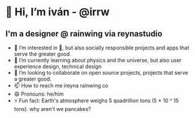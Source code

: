 # 👋 Hi, I’m iván - @irrw 
## I'm a designer @ rainwing via reynastudio
- 👀 I’m interested in 🍕, but also socially responsible projects and apps that serve the greater good.
- 🌱 I’m currently learning about physics and the universe, but also user experience design, technical design
- 💞️ I’m looking to collaborate on open source projects, projects that serve a greater good.
- 📫 How to reach me ireyna rainwing co
- 😄 Pronouns: he/him
- ⚡ Fun fact: Earth's atmosphere weighs 5 quadrillion tons (5 * 10 ^ 15 tons). why aren't we pancakes?

<!---
irrw/irrw is a ✨ special ✨ repository because its `README.md` (this file) appears on your GitHub profile.
You can click the Preview link to take a look at your changes.
--->

